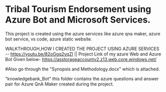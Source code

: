 # Tribal Tourism Endorsement using Azure Bot and Microsoft Services.

This project is created using the azure services like azure qna maker, azure bot service, vs code, azure static website.

WALKTHROUGH,HOW I CREATED THE PROJECT USING AZURE SERVICES -- https://youtu.be/82oGgq2yqZI  || Project Link  of my azure Web and Azure Bot Given below- https://asstorageaccountv2.z13.web.core.windows.net/

#Also go through the "Synopsis and Methodology.docx" which is attached.

"knowledgebank_Bot" this folder contains the azure questions and answer pair for Azure QnA Maker created during the project.
